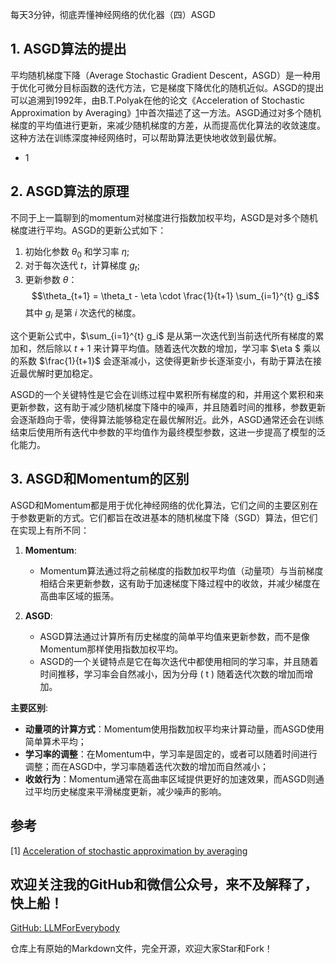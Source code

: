 每天3分钟，彻底弄懂神经网络的优化器（四）ASGD

## 1. ASGD算法的提出
平均随机梯度下降（Average Stochastic Gradient Descent，ASGD）是一种用于优化可微分目标函数的迭代方法，它是梯度下降优化的随机近似。ASGD的提出可以追溯到1992年，由B.T.Polyak在他的论文《Acceleration of Stochastic Approximation by Averaging》[1](#refer-anchor-4)中首次描述了这一方法。ASGD通过对多个随机梯度的平均值进行更新，来减少随机梯度的方差，从而提高优化算法的收敛速度。这种方法在训练深度神经网络时，可以帮助算法更快地收敛到最优解。

- 1

## 2. ASGD算法的原理

不同于上一篇聊到的momentum对梯度进行指数加权平均，ASGD是对多个随机梯度进行平均。ASGD的更新公式如下：

1. 初始化参数 $\theta_0$ 和学习率 $\eta$;
2. 对于每次迭代 $t$，计算梯度 $g_t$;
3. 更新参数 $\theta$：
   $$\theta_{t+1} = \theta_t - \eta \cdot \frac{1}{t+1} \sum_{i=1}^{t} g_i$$
   其中 $g_i$ 是第 $i$ 次迭代的梯度。

这个更新公式中，$\sum_{i=1}^{t} g_i$ 是从第一次迭代到当前迭代所有梯度的累加和，然后除以 $t+1$ 来计算平均值。随着迭代次数的增加，学习率 $\eta $ 乘以的系数 $\frac{1}{t+1}$ 会逐渐减小，这使得更新步长逐渐变小，有助于算法在接近最优解时更加稳定。

ASGD的一个关键特性是它会在训练过程中累积所有梯度的和，并用这个累积和来更新参数，这有助于减少随机梯度下降中的噪声，并且随着时间的推移，参数更新会逐渐趋向于零，使得算法能够稳定在最优解附近。此外，ASGD通常还会在训练结束后使用所有迭代中参数的平均值作为最终模型参数，这进一步提高了模型的泛化能力。


## 3. ASGD和Momentum的区别

ASGD和Momentum都是用于优化神经网络的优化算法，它们之间的主要区别在于参数更新的方式。它们都旨在改进基本的随机梯度下降（SGD）算法，但它们在实现上有所不同：

1. **Momentum**:
   - Momentum算法通过将之前梯度的指数加权平均值（动量项）与当前梯度相结合来更新参数，这有助于加速梯度下降过程中的收敛，并减少梯度在高曲率区域的振荡。

2. **ASGD**:
   - ASGD算法通过计算所有历史梯度的简单平均值来更新参数，而不是像Momentum那样使用指数加权平均。
   - ASGD的一个关键特点是它在每次迭代中都使用相同的学习率，并且随着时间推移，学习率会自然减小，因为分母 \( t \) 随着迭代次数的增加而增加。

**主要区别**:
- **动量项的计算方式**：Momentum使用指数加权平均来计算动量，而ASGD使用简单算术平均；
- **学习率的调整**：在Momentum中，学习率是固定的，或者可以随着时间进行调整；而在ASGD中，学习率随着迭代次数的增加而自然减小；
- **收敛行为**：Momentum通常在高曲率区域提供更好的加速效果，而ASGD则通过平均历史梯度来平滑梯度更新，减少噪声的影响。


## 参考
[1] [Acceleration of stochastic approximation by averaging](https://dl.acm.org/doi/10.1137/0330046)

## 欢迎关注我的GitHub和微信公众号，来不及解释了，快上船！

[GitHub: LLMForEverybody](https://github.com/luhengshiwo/LLMForEverybody)

仓库上有原始的Markdown文件，完全开源，欢迎大家Star和Fork！